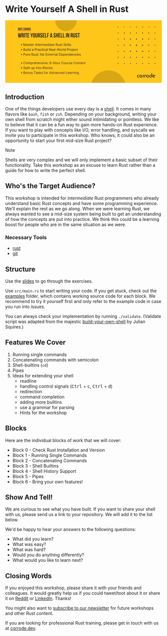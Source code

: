 # Write Yourself A Shell in Rust

![Course banner](assets/banner.png)

## Introduction

One of the things developers use every day is a [shell](https://multicians.org/shell.html). It comes in many flavors like `bash`, `fish` or `zsh`. Depending on your background, writing your own shell from scratch might either sound intimidating or pointless. We like to believe that it can be a fun way to gain more hands-on Rust experience. If you want to play with concepts like I/O, error handling, and syscalls we invite you to participate in this workshop. Who knows, it could also be an opportunity to start your first mid-size Rust project?

> [!NOTE]
> Shells are very complex and we will only implement a basic subset of their functionality.
> Take this workshop as an excuse to learn Rust rather than a guide for how to write the perfect shell.

## Who's the Target Audience?

This workshop is intended for *intermediate* Rust programmers who already understand basic Rust concepts and have some programming experience. We’ll explain the rest as we go along.
When we were learning Rust, we always wanted to see a mid-size system being built to get an understanding of how the concepts are put into practice. We think this could be a learning boost for people who are in the same situation as we were.

### Necessary Tools

* [rust](https://www.rust-lang.org/tools/install)
* [git](https://git-scm.com/)

## Structure

Use the [slides](./slides.pdf) to go through the exercises.

Use `src/main.rs` to start writing your code.
If you get stuck, check out the [examples](/examples) folder, which contains working source code for each block.
We recommend to try it yourself first and only refer to the example code in case you run into issues.

You can always check your implementation by running `./validate`.
(Validate script was adapted from the majestic [build-your-own-shell](https://github.com/tokenrove/build-your-own-shell) by Julian Squires.)

## Features We Cover

1. Running single commands
2. Concatenating commands with semicolon
3. Shell-builtins (`cd`)
4. Pipes
5. Ideas for extending your shell
   - readline
   - handling control signals (<kbd>Ctrl</kbd> + <kbd>c</kbd>, <kbd>Ctrl</kbd> + <kbd>d</kbd>)
   - redirection
   - command completion
   - adding more builtins
   - use a grammar for parsing
   - Hints for the workshop

## Blocks

Here are the individual blocks of work that we will cover:

* Block 0 - Check Rust Installation and Version
* Block 1 - Running Single Commands
* Block 2 - Concatenating Commands
* Block 3 - Shell Builtins
* Block 4 - Shell History Support
* Block 5 - Pipes
* Block 6 - Bring your own features!

## Show And Tell!

We are curious to see what you have built. If you want to share your shell with
us, please send us a link to your repository. We will add it to the list below.

We'd be happy to hear your answers to the following questions:

- What did you learn?
- What was easy?
- What was hard?
- Would you do anything differently?
- What would you like to learn next?

## Closing Words

If you enjoyed this workshop, please share it with your friends and colleagues.
It would greatly help us if you could tweet/toot about it or share it on
[Reddit](https://www.reddit.com/r/rust/) or [LinkedIn](https://www.linkedin.com/).
Thanks!

You might also want to [subscribe to our newsletter](https://corrode.dev/blog/) for
future workshops and other Rust content.

If you are looking for professional Rust training, please get in touch with us
at [corrode.dev](https://corrode.dev/).

